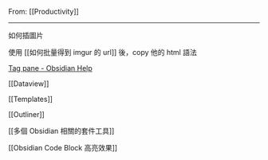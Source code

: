 From: [[Productivity]]

---

如何插圖片

使用 [[如何批量得到 imgur 的 url]] 後，copy 他的 html 語法

[Tag pane - Obsidian Help](https://help.obsidian.md/Plugins/Tag+pane)

[[Dataview]]

[[Templates]]

[[Outliner]]

[[多個 Obsidian 相關的套件工具]]

[[Obsidian Code Block 高亮效果]]

